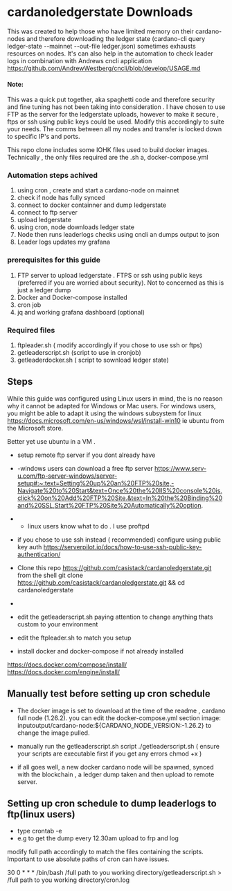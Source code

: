# cardanoledgerstate Downloads
This was created to help those who have limited memory on their cardano-nodes and therefore downloading the ledger state (cardano-cli query ledger-state --mainnet --out-file ledger.json) sometimes exhausts resources on nodes. 
It's can also help in the automation to check leader logs in combination with Andrews cncli application https://github.com/AndrewWestberg/cncli/blob/develop/USAGE.md

#### Note: 
This was a quick put together, aka spaghetti code and therefore security and fine tuning has not been taking into consideration . 
I have chosen to use FTP as the server for the ledgerstate uploads, however to make it secure , ftps or ssh using public keys could be used. 
Modify this accordingly to suite your needs.
The comms between all my nodes and transfer is locked down to specific IP's and ports. 

This repo clone includes some IOHK files used to build docker images. Technically , the only files required are the .sh a, docker-compose.yml



### Automation steps achived

1. using cron , create and start a cardano-node on mainnet
2. check if node has fully synced
3. connect to docker containner and dump ledgerstate
4. connect to ftp server
5.  upload ledgerstate
6.  using cron, node downloads ledger state
7.  Node  then runs leaderlogs checks using cncli an dumps output to json
8.  Leader logs updates my grafana

### prerequisites for this guide

1. FTP server to upload ledgerstate . FTPS or ssh using public keys (preferred if you are worried about security). Not to concerned as this is just a ledger dump
2. Docker and Docker-compose installed
3. cron job
4. jq and working grafana dashboard (optional)

### Required files

1. ftpleader.sh ( modify accordingly if you chose to use ssh or ftps) 
2. getleaderscript.sh (script to use in cronjob)
3. getleaderdocker.sh ( script to sownload ledger state) 

## Steps

While this guide was configured using Linux users in mind, the is no reason why it cannot be adapted for Windows or Mac users.
For windows users, you might be able to adapt it using the windows subsystem for linux https://docs.microsoft.com/en-us/windows/wsl/install-win10
ie ubuntu from the Microsoft store. 

Better yet use ubuntu in a VM .

- setup remote ftp server if you dont already have
- -windows users can download a free ftp server https://www.serv-u.com/ftp-server-windows/server-setup#:~:text=Setting%20up%20an%20FTP%20site,-Navigate%20to%20Start&text=Once%20the%20IIS%20console%20is,click%20on%20Add%20FTP%20Site.&text=In%20the%20Binding%20and%20SSL,Start%20FTP%20Site%20Automatically%20option.
- - linux users know what to do . I use proftpd
- if you chose to use ssh instead ( recommended) configure using public key auth 
 https://serverpilot.io/docs/how-to-use-ssh-public-key-authentication/
 
 - Clone this repo https://github.com/casistack/cardanoledgerstate.git from the shell 
 git clone  https://github.com/casistack/cardanoledgerstate.git && cd cardanoledgerstate
 - 
 
 - edit the getleaderscript.sh paying attention to change anything  thats custom to your environment
 - edit the ftpleader.sh to match you setup
 - install docker and docker-compose if not already installed
 
 https://docs.docker.com/compose/install/
 https://docs.docker.com/engine/install/
 
 

## Manually test before setting up cron schedule

- The docker image is set to download at the time of the readme , cardano full node (1.26.2). you can edit the docker-compose.yml section 
 image: inputoutput/cardano-node:${CARDANO_NODE_VERSION:-1.26.2} to change the image pulled.
 
 - manually run the getleaderscript.sh script ./getleaderscript.sh  ( ensure your scripts are executable first if you get any errors chmod +x )
 - if all goes well, a new docker cardano node will be spawned, synced with the blockchain , a ledger dump taken and then upload to remote server.

## Setting up cron schedule to dump leaderlogs to ftp(linux users)

- type crontab -e
- e.g to get the dump every 12.30am upload to frp and log

modify full path accordingly to match the files containing the scripts. Important to use absolute paths of cron can have issues. 


30 0 * * * /bin/bash /full path to you working directory/getleaderscript.sh > /full path to you working directory/cron.log

